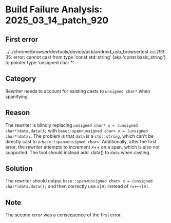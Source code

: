 # Build Failure Analysis: 2025_03_14_patch_920

## First error

../../chrome/browser/devtools/device/usb/android_usb_browsertest.cc:293:35: error: cannot cast from type 'const std::string' (aka 'const basic_string<char>') to pointer type 'unsigned char *'

## Category
Rewriter needs to account for existing casts to `unsigned char*` when spanifying.

## Reason
The rewriter is blindly replacing `unsigned char* x = (unsigned char*)data.data();` with `base::span<unsigned char> x = (unsigned char*)data;`. The problem is that `data` is a `std::string`, which can't be directly cast to a `base::span<unsigned char>`. Additionally, after the first error, the rewriter attempts to increment x++ on a span, which is also not supported. The tool should instead add .data() to `data` when casting.

## Solution
The rewriter should output `base::span<unsigned char> x = (unsigned char*)data.data();` and then correctly use `x[0]` instead of `(x++)[0]`.

## Note
The second error was a consequence of the first error.